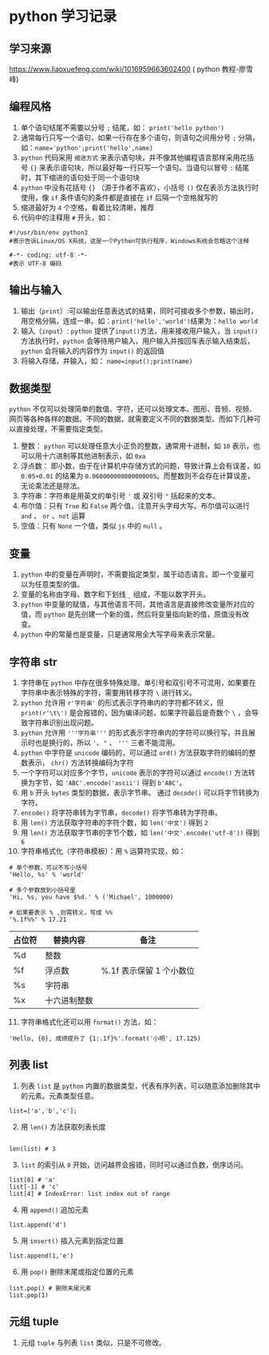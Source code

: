 # python 学习记录

## 学习来源
https://www.liaoxuefeng.com/wiki/1016959663602400 ( python 教程-廖雪峰)

## 编程风格
1. 单个语句结尾不需要以分号 `;` 结尾，如： ```print('hello python')```
2. 通常每行只写一个语句，如果一行存在多个语句，则语句之间用分号 `;` 分隔，如：```name='python';print('hello',name)```
3. `python` 代码采用 `缩进方式` 来表示语句块，并不像其他编程语言那样采用花括号 `{}` 来表示语句块，所以最好每一行只写一个语句。当语句以冒号 `:` 结尾时，其下缩进的语句处于同一个语句块
4. `python` 中没有花括号 `{}` （源于作者不喜欢），小括号 `()` 仅在表示方法执行时使用，像 `if` 条件语句的条件都是直接在 `if` 后隔一个空格就写的 
5. 缩进最好为 `4` 个空格，看着比较清晰，推荐
6. 代码中的注释用 `#` 开头，如：
```
#!/usr/bin/env python3 
#表示告诉Linux/OS X系统，这是一个Python可执行程序，Windows系统会忽略这个注释

#-*- coding: utf-8 -*-
#表示 UTF-8 编码
``` 

## 输出与输入
1. 输出（`print`）:可以输出任意表达式的结果，同时可接收多个参数，输出时，用空格分隔，连成一串。如：```print('hello','world')```结果为：`hello world`
2. 输入（`input`）: `python` 提供了`input()`方法，用来接收用户输入，当 `input()` 方法执行时，`python` 会等待用户输入，用户输入并按回车表示输入结束后，`python` 会将输入的内容作为 `input()` 的返回值
3. 将输入存储，并输入，如：
```name=input();print(name)```

## 数据类型
`python` 不仅可以处理简单的数值、字符，还可以处理文本、图形、音频、视频、网页等各种各样的数据。不同的数据，就需要定义不同的数据类型。而如下几种可以直接处理，不需要指定类型。
1. 整数： `python` 可以处理任意大小正负的整数，通常用十进制，如 `10` 表示，也可以用十六进制等其他进制表示，如 `0xa`
2. 浮点数： 即小数，由于在计算机中存储方式的问题，导致计算上会有误差，如 `0.05+0.01` 的结果为 `0.060000000000000005`。而整数则不会存在计算误差，无论乘法还是除法。
3. 字符串：字符串是用英文的单引号 `'` 或 双引号 `"` 括起来的文本。
4. 布尔值：只有 `True` 和 `False` 两个值，注意开头字母大写。布尔值可以进行 `and` 、 `or` 、`not` 运算
5. 空值：只有 `None` 一个值，类似 `js` 中的 `null` 。

## 变量
1. `python` 中的变量在声明时，不需要指定类型，属于动态语言。即一个变量可以为任意类型的值。
2. 变量的名称由字母、数字和下划线 `_` 组成，不能以数字开头。
3. `python` 中变量的赋值，与其他语言不同，其他语言是直接修改变量所对应的值，而 `python` 是先创建一个新的值，然后将变量指向新的值，原值没有改变。
4. `python` 中的常量也是变量，只是通常用全大写字母来表示常量。

## 字符串 str
1. 字符串在 `python` 中存在很多特殊处理。单引号和双引号不可混用，如果要在字符串中表示特殊的字符，需要用转移字符 `\` 进行转义。
2. `python` 允许用 `r'字符串'` 的形式表示字符串内的字符都不转义，但 `print(r'\t\')` 是会报错的，因为编译问题，如果字符最后是奇数个 `\` ，会导致字符串识别出现问题。
3. `python` 允许用 `'''字符串'''` 的形式表示字符串内的字符可以换行写，并且展示时也是换行的，所以 `'`、`"` 、 `'''` 三者不能混用。
4. `python` 中字符是 `unicode` 编码的，可以通过 `ord()` 方法获取字符的编码的整数表示， `chr()` 方法转换编码为字符
5. 一个字符可以对应多个字节，`unicode` 表示的字符可以通过 `encode()` 方法转换为字节，如 `'ABC'.encode('ascii')` 得到 `b'ABC'`。
6. 用 `b` 开头 `bytes` 类型的数据，表示字节串。 通过 `decode()` 可以将字节转换为字符。
7. `encode()` 将字符串转为字节串，`decode()` 将字节串转为字符串。
8. 用 `len()` 方法获取字符串的字符个数，如 `len('中文')` 得到 `2`
9. 用 `len()` 方法获取字节串的字节个数，如 `len('中文'.encode('utf-8'))` 得到 `6`
10. 字符串格式化（字符串模板）：用 `%` 运算符实现，如：
```
# 单个参数，可以不写小括号
'Hello, %s' % 'world'

# 多个参数放到小括号里
'Hi, %s, you have $%d.' % ('Michael', 1000000)

# 如果要表示 % ,则需转义，写成 %%
'%.1f%%' % 17.21
```

| 占位符 |替换内容 | 备注 |
| ------ |---------|-----|
| %d     | 整数    |     |
| %f     | 浮点数  | %.1f 表示保留 1 个小数位 |
| %s     | 字符串  |     |
| %x     | 十六进制整数|  |

11. 字符串格式化还可以用 `format()` 方法，如：
```
'Hello, {0}, 成绩提升了 {1:.1f}%'.format('小明', 17.125)
````

## 列表 list
1. 列表 `list` 是 `python` 内置的数据类型，代表有序列表，可以随意添加删除其中的元素。元素类型任意。
```
list=['a','b','c'];
```
2. 用 `len()` 方法获取列表长度
```

len(list) # 3 
```
3. `list` 的索引从 `0` 开始，访问越界会报错，同时可以通过负数，倒序访问。
```
list[0] # 'a'
list[-1] # 'c'
list[4] # IndexError: list index out of range
```
4. 用 `append()` 追加元素
```
list.append('d')
```
5. 用 `insert()` 插入元素到指定位置
```
list.append(1,'e')
```
6. 用 `pop()` 删除末尾或指定位置的元素
```
list.pop() # 删除末尾元素
list.pop(1)
```

## 元组 tuple
1. 元组 `tuple` 与列表 `list` 类似，只是不可修改。